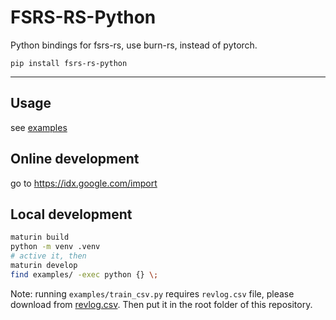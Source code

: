 # FSRS-RS-Python

Python bindings for fsrs-rs, use burn-rs, instead of pytorch.

```
pip install fsrs-rs-python
```

---

## Usage

see [examples](./examples)

## Online development

go to <https://idx.google.com/import>

## Local development

```bash
maturin build
python -m venv .venv
# active it, then
maturin develop
find examples/ -exec python {} \;
```

Note: running `examples/train_csv.py` requires `revlog.csv` file, please download from
[revlog.csv](https://github.com/open-spaced-repetition/fsrs-rs/files/15046782/revlog.csv). Then put it in the root folder of this repository.
